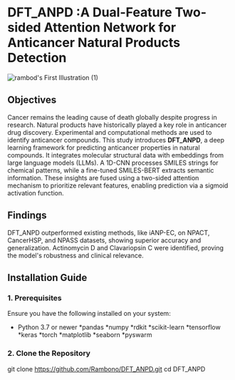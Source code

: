# DFT_ANPD :A Dual-Feature Two-sided Attention Network for Anticancer Natural Products Detection 

![rambod's First Illustration (1)](https://github.com/user-attachments/assets/6845efb2-a1bf-45f2-a984-8e18e1ab7372)






## Objectives

Cancer remains the leading cause of death globally despite progress in research. Natural products have historically played a key role in anticancer drug discovery. Experimental and computational methods are used to identify anticancer compounds. This study introduces **DFT_ANPD**, a deep learning framework for predicting anticancer properties in natural compounds. It integrates molecular structural data with embeddings from large language models (LLMs). A 1D-CNN processes SMILES strings for chemical patterns, while a fine-tuned SMILES-BERT extracts semantic information. These insights are fused using a two-sided attention mechanism to prioritize relevant features, enabling prediction via a sigmoid activation function. 

## Findings

DFT_ANPD outperformed existing methods, like iANP-EC, on NPACT, CancerHSP, and NPASS datasets, showing superior accuracy and generalization. Actinomycin D and Clavariopsin C were identified, proving the model's robustness and clinical relevance.

## Installation Guide

### 1. Prerequisites
Ensure you have the following installed on your system:
* Python 3.7 or newer
*pandas
*numpy
*rdkit
*scikit-learn
*tensorflow
*keras
*torch
*matplotlib
*seaborn 
*pyswarm

### 2. Clone the Repository

git clone https://github.com/Rambono/DFT_ANPD.git
cd DFT_ANPD

 
